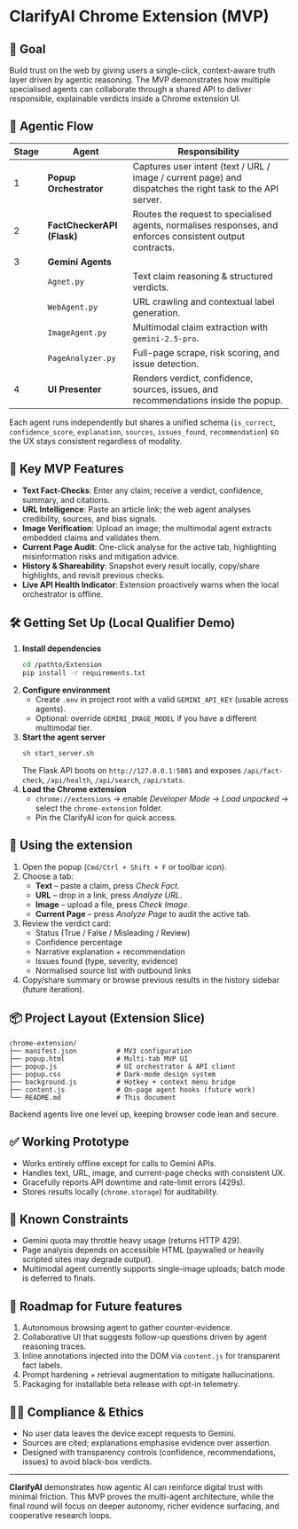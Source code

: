# ClarifyAI Chrome Extension (MVP)
## 🎯 Goal
Build trust on the web by giving users a single-click, context-aware truth layer driven by agentic reasoning. The MVP demonstrates how multiple specialised agents can collaborate through a shared API to deliver responsible, explainable verdicts inside a Chrome extension UI.

## 🧠 Agentic Flow
| Stage | Agent | Responsibility |
| --- | --- | --- |
| 1 | **Popup Orchestrator** | Captures user intent (text / URL / image / current page) and dispatches the right task to the API server. |
| 2 | **FactCheckerAPI (Flask)** | Routes the request to specialised agents, normalises responses, and enforces consistent output contracts. |
| 3 | **Gemini Agents** | 
|  | `Agnet.py` | Text claim reasoning & structured verdicts. |
|  | `WebAgent.py` | URL crawling and contextual label generation. |
|  | `ImageAgent.py` | Multimodal claim extraction with `gemini-2.5-pro`. |
|  | `PageAnalyzer.py` | Full-page scrape, risk scoring, and issue detection. |
| 4 | **UI Presenter** | Renders verdict, confidence, sources, issues, and recommendations inside the popup.

Each agent runs independently but shares a unified schema (`is_correct`, `confidence_score`, `explanation`, `sources`, `issues_found`, `recommendation`) so the UX stays consistent regardless of modality.

## 🚀 Key MVP Features
- **Text Fact-Checks**: Enter any claim; receive a verdict, confidence, summary, and citations.
- **URL Intelligence**: Paste an article link; the web agent analyses credibility, sources, and bias signals.
- **Image Verification**: Upload an image; the multimodal agent extracts embedded claims and validates them.
- **Current Page Audit**: One-click analyse for the active tab, highlighting misinformation risks and mitigation advice.
- **History & Shareability**: Snapshot every result locally, copy/share highlights, and revisit previous checks.
- **Live API Health Indicator**: Extension proactively warns when the local orchestrator is offline.

## 🛠️ Getting Set Up (Local Qualifier Demo)
1. **Install dependencies**
   ```bash
   cd /pathto/Extension
   pip install -r requirements.txt
   ```
2. **Configure environment**
   - Create `.env` in project root with a valid `GEMINI_API_KEY` (usable across agents).
   - Optional: override `GEMINI_IMAGE_MODEL` if you have a different multimodal tier.
3. **Start the agent server**
   ```bash
   sh start_server.sh
   ```
   The Flask API boots on `http://127.0.0.1:5001` and exposes `/api/fact-check`, `/api/health`, `/api/search`, `/api/stats`.
4. **Load the Chrome extension**
   - `chrome://extensions` → enable *Developer Mode* → *Load unpacked* → select the `chrome-extension` folder.
   - Pin the ClarifyAI icon for quick access.

## 🧭 Using the extension
1. Open the popup (`Cmd/Ctrl + Shift + F` or toolbar icon).
2. Choose a tab:
   - **Text** – paste a claim, press *Check Fact*.
   - **URL** – drop in a link, press *Analyze URL*.
   - **Image** – upload a file, press *Check Image*.
   - **Current Page** – press *Analyze Page* to audit the active tab.
3. Review the verdict card:
   - Status (True / False / Misleading / Review)
   - Confidence percentage
   - Narrative explanation + recommendation
   - Issues found (type, severity, evidence)
   - Normalised source list with outbound links
4. Copy/share summary or browse previous results in the history sidebar (future iteration).

## 📦 Project Layout (Extension Slice)
```
chrome-extension/
├── manifest.json          # MV3 configuration
├── popup.html             # Multi-tab MVP UI
├── popup.js               # UI orchestrator & API client
├── popup.css              # Dark-mode design system
├── background.js          # Hotkey + context menu bridge
├── content.js             # On-page agent hooks (future work)
└── README.md              # This document
```
Backend agents live one level up, keeping browser code lean and secure.

## ✅ Working Prototype
- Works entirely offline except for calls to Gemini APIs.
- Handles text, URL, image, and current-page checks with consistent UX.
- Gracefully reports API downtime and rate-limit errors (429s).
- Stores results locally (`chrome.storage`) for auditability.

## 🚧 Known Constraints
- Gemini quota may throttle heavy usage (returns HTTP 429).
- Page analysis depends on accessible HTML (paywalled or heavily scripted sites may degrade output).
- Multimodal agent currently supports single-image uploads; batch mode is deferred to finals.

## 🔭 Roadmap for Future features
1. Autonomous browsing agent to gather counter-evidence.
2. Collaborative UI that suggests follow-up questions driven by agent reasoning traces.
3. Inline annotations injected into the DOM via `content.js` for transparent fact labels.
4. Prompt hardening + retrieval augmentation to mitigate hallucinations.
5. Packaging for installable beta release with opt-in telemetry.

## 🧑‍⚖️ Compliance & Ethics
- No user data leaves the device except requests to Gemini.
- Sources are cited; explanations emphasise evidence over assertion.
- Designed with transparency controls (confidence, recommendations, issues) to avoid black-box verdicts.

---
**ClarifyAI** demonstrates how agentic AI can reinforce digital trust with minimal friction. This MVP proves the multi-agent architecture, while the final round will focus on deeper autonomy, richer evidence surfacing, and cooperative research loops.
